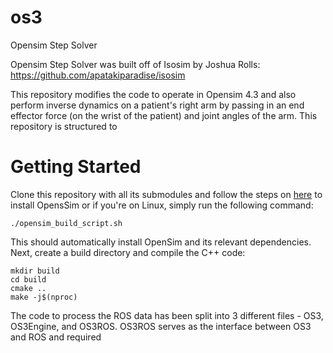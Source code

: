 # os3
Opensim Step Solver

Opensim Step Solver was built off of Isosim by Joshua Rolls: https://github.com/apatakiparadise/isosim

This repository modifies the code to operate in Opensim 4.3 and also perform inverse dynamics on a patient's right arm by passing in an end effector force (on the wrist of the patient) and joint angles of the arm. This repository is structured to 

# Getting Started
Clone this repository with all its submodules and follow the steps on [here](https://github.com/opensim-org/opensim-core/wiki/Build-Instructions#build-instructions-1) to install OpensSim or if you're on Linux, simply run the following command:

```
./opensim_build_script.sh
```

This should automatically install OpenSim and its relevant dependencies. Next, create a build directory and compile the C++ code:
```
mkdir build
cd build
cmake ..
make -j$(nproc)
```


The code to process the ROS data has been split into 3 different files - OS3, OS3Engine, and OS3ROS. OS3ROS serves as the interface between OS3 and ROS and required 
